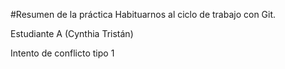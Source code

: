 #Resumen de la práctica
Habituarnos al ciclo de trabajo con Git.

Estudiante A (Cynthia Tristán)

Intento de conflicto tipo 1